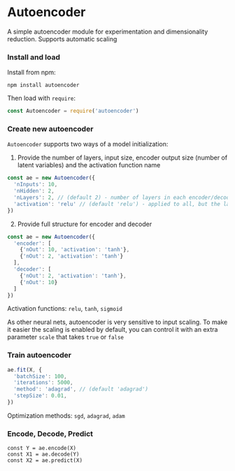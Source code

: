# Autoencoder
A simple autoencoder module for experimentation and dimensionality reduction. Supports automatic scaling

### Install and load
Install from npm:
```
npm install autoencoder
```

Then load with `require`:
```javascript
const Autoencoder = require('autoencoder')
```

### Create new autoencoder
`Autoencoder` supports two ways of a model initialization:
1. Provide the number of layers, input size, encoder output size (number of latent variables) and the activation function name
```javascript
const ae = new Autoencoder({
  'nInputs': 10,
  'nHidden': 2,
  'nLayers': 2, // (default 2) - number of layers in each encoder/decoder
  'activation': 'relu' // (default 'relu') - applied to all, but the last layer
})
```
2. Provide full structure for encoder and decoder
```javascript
const ae = new Autoencoder({
  'encoder': [
    {'nOut': 10, 'activation': 'tanh'},
    {'nOut': 2, 'activation': 'tanh'}
  ],
  'decoder': [
    {'nOut': 2, 'activation': 'tanh'},
    {'nOut': 10}
  ]
})
```

Activation functions: `relu`, `tanh`, `sigmoid`

As other neural nets, autoencoder is very sensitive to input scaling. To make it easier the scaling is enabled by default, you can control it with an extra parameter `scale` that takes `true` or `false`

### Train autoencoder
```javascript
ae.fit(X, {
  'batchSize': 100,
  'iterations': 5000,
  'method': 'adagrad', // (default 'adagrad')
  'stepSize': 0.01,
})
```

Optimization methods: `sgd`, `adagrad`, `adam`

### Encode, Decode, Predict
```javasript
const Y = ae.encode(X)
const X1 = ae.decode(Y)
const X2 = ae.predict(X)
```

